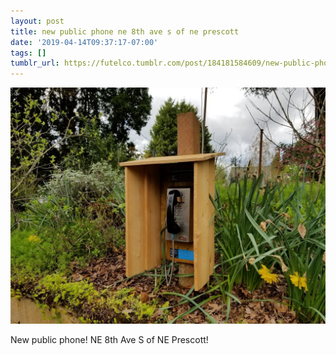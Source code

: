```yaml
---
layout: post
title: new public phone ne 8th ave s of ne prescott
date: '2019-04-14T09:37:17-07:00'
tags: []
tumblr_url: https://futelco.tumblr.com/post/184181584609/new-public-phone-ne-8th-ave-s-of-ne-prescott
---
```

 ![](/images/blog/tumblr_ppym65rJbr1th5ccio1_1280.jpg)  

New public phone! NE 8th Ave S of NE Prescott!

